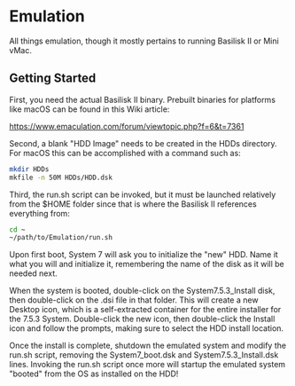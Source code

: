 # Emulation
All things emulation, though it mostly pertains to running Basilisk II or Mini vMac.

## Getting Started
First, you need the actual Basilisk II binary. Prebuilt binaries for platforms like macOS can be found in this Wiki
article:

https://www.emaculation.com/forum/viewtopic.php?f=6&t=7361

Second, a blank "HDD Image" needs to be created in the HDDs directory. For macOS this can be accomplished with a command
such as:

```bash
mkdir HDDs
mkfile -n 50M HDDs/HDD.dsk
```

Third, the run.sh script can be invoked, but it must be launched relatively from the $HOME folder since that is where
the Basilisk II references everything from:

```bash
cd ~
~/path/to/Emulation/run.sh
```

Upon first boot, System 7 will ask you to initialize the "new" HDD. Name it what you will and initialize it, remembering
the name of the disk as it will be needed next.

When the system is booted, double-click on the System7.5.3_Install disk, then double-click on the .dsi file in that
folder. This will create a new Desktop icon, which is a self-extracted container for the entire installer for the 7.5.3
System. Double-click the new icon, then double-click the Install icon and follow the prompts, making sure to select the
HDD install location.

Once the install is complete, shutdown the emulated system and modify the run.sh script, removing the System7_boot.dsk
and System7.5.3_Install.dsk lines. Invoking the run.sh script once more will startup the emulated system "booted" from
the OS as installed on the HDD!
